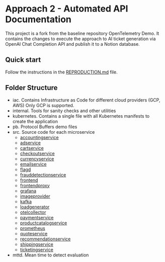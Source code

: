 # Approach 2 - Automated API Documentation

This project is a fork from the baseline repository OpenTelemetry Demo.
It contains the changes to execute the approach to AI ticket generation via OpenAI Chat Completion API and publish it to a Notion database.

## Quick start

Follow the instructions in the [REPRODUCTION.md](REPRODUCTION.md) file.

## Folder Structure

- iac. Contains Infrastructure as Code for different cloud providers (GCP, AWS) Only GCP is supported.
- internal. Tools for sanity checks and other utilities
- kubernetes. Contains a single file with all Kubernetes manifests to create the application
- pb. Protocol Buffers demo files
- src. Source code for each microservice
    - [accountingservice](./src/accountingservice/README.md)
    - [adservice](./src/adservice/README.md)
    - [cartservice](./src/cartservice/README.md)
    - [checkoutservice](./src/checkoutservice/README.md)
    - [currencyservice](./src/currencyservice/README.md)
    - [emailservice](./src/emailservice/README.md)
    - [flagd](./src/flagd/README.md)
    - [frauddetectionservice](./src/frauddetectionservice/README.md)
    - [frontend](./src/frontend/README.md)
    - [frontendproxy](./src/frontendproxy/README.md)
    - [grafana](./src/grafana/README.md)
    - [imageprovider](./src/imageprovider/README.md)
    - [kafka](./src/kafka/README.md)
    - [loadgenerator](./src/loadgenerator/README.md)
    - [otelcollector](./src/otelcollector/README.md)
    - [paymentservice](./src/paymentservice/README.md)
    - [productcatalogservice](./src/productcatalogservice/README.md)
    - [prometheus](./src/prometheus/README.md)
    - [quoteservice](./src/quoteservice/README.md)
    - [recommendationservice](./src/recommendationservice/README.md)
    - [shippingservice](./src/shippingservice/README.md)
    - [ticketingservice](./src/ticketingservice/README.md)
- mttd. Mean time to detect evaluation
